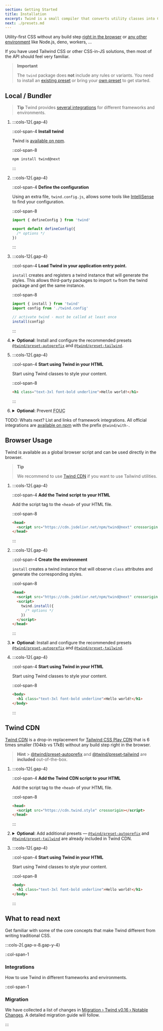 ```yaml
---
section: Getting Started
title: Installation
excerpt: Twind is a small compiler that converts utility classes into CSS at runtime. The goal of this project is to unify the flexibility of CSS-in-JS with the carefully considered constraints of the [Tailwind CSS](https://tailwindcss.com) API.
next: ./presets.md
---
```


Utility-first CSS without any build step [right in the browser](#browser-usage) or [any other environment](#local--bundler) like Node.js, deno, workers, ...

If you have used Tailwind CSS or other CSS-in-JS solutions, then most of the API should feel very familiar.

> **Important**
>
> The `twind` package does **not** include any rules or variants. You need to install an [existing preset](./presets#official-presets) or bring your [own preset](./presets#create-a-new-preset) to get started.

## Local / Bundler

> **Tip**
> Twind provides [several integrations](./integrations#official-integrations) for different frameworks and environments.

1. :::cols-12{.gap-4}

   ::col-span-4
   **Install twind**

   Twind is [available on npm](https://www.npmjs.com/twind).

   ::col-span-8

   ```sh
   npm install twind@next
   ```

   :::

1. :::cols-12{.gap-4}

   ::col-span-4
   **Define the configuration**

   Using an extra file, `twind.config.js`, allows some tools like [IntelliSense](./installation) to find your configuration.

   ::col-span-8

   ```js title="twind.config.js"
   import { defineConfig } from 'twind'

   export default defineConfig({
     /* options */
   })
   ```

   :::

1. :::cols-12{.gap-4}

   ::col-span-4
   **Load Twind in your application entry point.**

   `install` creates and registers a twind instance that will generate the styles. This allows third-party packages to import `tw` from the twind package and get the same instance.

   ::col-span-8

   ```js title="index.js"
   import { install } from 'twind'
   import config from './twind.config'

   // activate twind - must be called at least once
   install(config)
   ```

   :::

1. <details>
   <summary><strong>Optional</strong>: Install and configure the recommended presets <a href="./preset-autoprefix"><code>@twind/preset-autoprefix</code></a> and <a href="./preset-tailwind"><code>@twind/preset-tailwind</code></a>.</summary>

   :::cols-12{.gap-4}

   ::col-span-4
   **Install the presets**

   [All presets](./presets) are [available on npm](https://www.npmjs.com/search?q=keywords:twind-preset).

   ::col-span-8

   ```sh
   npm install @twind/preset-autoprefix@next @twind/preset-tailwind@next
   ```

   :::

   :::cols-12{.gap-4}

   ::col-span-4
   **Configure the presets**

   Each preset must be added to the `presets` array in the configuration.

   ::col-span-8

   ```js title="twind.config.js" [2-3,6]
   import { defineConfig } from 'twind'
   import presetAutoprefix from '@twind/preset-autoprefix'
   import presetTailwind from '@twind/preset-tailwind'

   export default defineConfig({
     presets: [presetAutoprefix(), presetTailwind()],
   })
   ```

   :::

   </details>

1. :::cols-12{.gap-4}

   ::col-span-4
   **Start using Twind in your HTML**

   Start using Twind classes to style your content.

   ::col-span-8

   ```html
   <h1 class="text-3xl font-bold underline">Hello world!</h1>
   ```

   :::

1. <details>
   <summary><strong>Optional</strong>: Prevent <abbr title="flash of unstyled content">FOUC</abbr></summary>

   Incase you are not using static extraction to include the generated styles on the server apply the following pattern to prevent [FOUC](https://en.wikipedia.org/wiki/Flash_of_unstyled_content):

   ```html
   <body class="!block" style="display: none">
     <!-- ... -->
   </body>
   ```

   If any element has the `autofocus` attribute, Twind will focus it after all styles are injected.

   </details>

TODO: Whats next? List and links of framework integrations. All official integrations are [available on npm](https://www.npmjs.com/search?q=keywords:twind-with) with the prefix `@twind/with-`.

## Browser Usage

Twind is available as a global browser script and can be used directly in the browser.

> **Tip**
>
> We recommend to use [Twind CDN](#twind-cdn) if you want to use Tailwind utilities.

1. :::cols-12{.gap-4}

   ::col-span-4
   **Add the Twind script to your HTML**

   Add the script tag to the `<head>` of your HTML file.

   ::col-span-8

   ```html [2]
   <head>
     <script src="https://cdn.jsdelivr.net/npm/twind@next" crossorigin></script>
   </head>
   ```

   :::

1. :::cols-12{.gap-4}

   ::col-span-4
   **Create the environment**

   `install` creates a twind instance that will observe `class` attributes and generate the corresponding styles.

   ::col-span-8

   ```html [3-7]
   <head>
     <script src="https://cdn.jsdelivr.net/npm/twind@next" crossorigin></script>
     <script>
       twind.install({
         /* options */
       })
     </script>
   </head>
   ```

   :::

1. <details>
   <summary><strong>Optional</strong>: Install and configure the recommended presets <a href="./preset-autoprefix"><code>@twind/preset-autoprefix</code></a> and <a href="./preset-tailwind"><code>@twind/preset-tailwind</code></a>.</summary>

   :::cols-12{.gap-4}

   ::col-span-4
   **Add the presets script to your HTML**

   [All presets](./presets) are [available on npm](https://www.npmjs.com/search?q=keywords:twind-preset).

   ::col-span-8

   ```html [2-5]
   <head>
     <script
       src="https://cdn.jsdelivr.net/combine/npm/twind@next,npm/@twind/preset-autoprefix@next,npm/@twind/preset-tailwind@next"
       crossorigin
     ></script>
   </head>
   ```

   ::col-span-4
   **Configure the presets**

   Each preset must be added to the `presets` array in the configuration.

   ::col-span-8

   ```html [6-10]
   <head>
     <script
       src="https://cdn.jsdelivr.net/combine/npm/twind@next,npm/@twind/preset-autoprefix@next,npm/@twind/preset-tailwind@next"
       crossorigin
     ></script>
     <script>
       twind.install({
         presets: [twind.presetAutoprefix(/* options */), twind.presetTailwind(/* options */)],
       })
     </script>
   </head>
   ```

   :::

   </details>

1. :::cols-12{.gap-4}

   ::col-span-4
   **Start using Twind in your HTML**

   Start using Twind classes to style your content.

   ::col-span-8

   ```html [2]
   <body>
     <h1 class="text-3xl font-bold underline">Hello world!</h1>
   </body>
   ```

   :::

## Twind CDN

[Twind CDN](./packages/@twind/cdn) is a drop-in replacement for [Tailwind CSS Play CDN](https://tailwindcss.com/docs/installation/play-cdn) that is 6 times smaller (104kb vs 17kB) without any build step right in the browser.

> **Hint** > [@twind/preset-autoprefix](./preset-autoprefix) and [@twind/preset-tailwind](./preset-tailwind) are **included** out-of-the-box.

1. :::cols-12{.gap-4}

   ::col-span-4
   **Add the Twind CDN script to your HTML**

   Add the script tag to the `<head>` of your HTML file.

   ::col-span-8

   ```html [2]
   <head>
     <script src="https://cdn.twind.style" crossorigin></script>
   </head>
   ```

   :::

1. <details>
   <summary><strong>Optional</strong>: Add additional presets — <a href="./preset-autoprefix"><code>@twind/preset-autoprefix</code></a> and <a href="./preset-tailwind"><code>@twind/preset-tailwind</code></a> are already included in Twind CDN.</summary>

   To use other presets add their ids to the script `src` attribute:

   :::cols-12{.gap-4}

   ::col-span-4
   **Add the preset to Twind CDN script in your HTML**

   [All presets](./presets) are [available on npm](https://www.npmjs.com/search?q=keywords:twind-preset).

   ::col-span-8

   ```html [2-5]
   <head>
     <script src="https://cdn.twind.style/ext,line-clamp,forms,typography" crossorigin></script>
   </head>
   ```

   :::

   :::cols-12{.gap-4}

   ::col-span-4
   **Configure the presets**

   Each preset must be added to the `presets` array in the configuration.

   ::col-span-8

   ```html [5-10]
   <head>
     <script src="https://cdn.twind.style/ext,line-clamp,forms,typography" crossorigin></script>
     <script>
       twind.install({
         presets: [
           twind.presetExt(/* options */)
           twind.presetLineClamp(/* options */)
           twind.presetTailwindForms(/* options */)
           twind.presetTypography(/* options */)
        ],
       })
     </script>
   </head>
   ```

   :::

   </details>

1. :::cols-12{.gap-4}

   ::col-span-4
   **Start using Twind in your HTML**

   Start using Twind classes to style your content.

   ::col-span-8

   ```html [2]
   <body>
     <h1 class="text-3xl font-bold underline">Hello world!</h1>
   </body>
   ```

   :::

## What to read next

Get familiar with some of the core concepts that make Twind different from writing traditional CSS.

:::cols-2{.gap-x-8.gap-y-4}

::col-span-1

### Integrations

How to use Twind in different frameworks and environments.

::col-span-1

### Migration

We have collected a list of changes in [Migration › Twind v0.16 › Notable Changes](./migration#notable-changes). A detailed migration guide will follow.

:::
